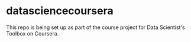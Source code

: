 datasciencecoursera
===================

This repo is being set up as part of the course project for Data Scientist's Toolbox on Coursera.
